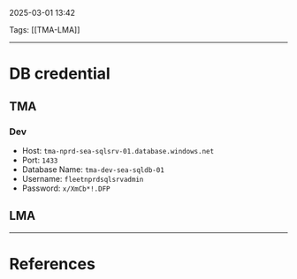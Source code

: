 2025-03-01 13:42

Tags: [[TMA-LMA]]

---
# DB credential
## TMA
### Dev
- Host: `tma-nprd-sea-sqlsrv-01.database.windows.net`
- Port: `1433`
- Database Name: `tma-dev-sea-sqldb-01`
- Username: `fleetnprdsqlsrvadmin`
- Password: `x/XmCb*!.DFP`
## LMA


---
# References